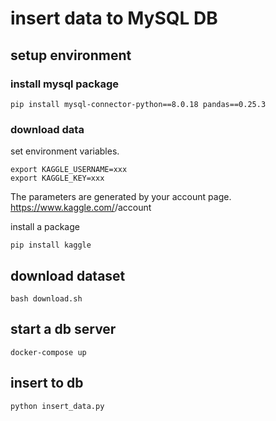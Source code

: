 # insert data to MySQL DB

## setup environment

### install mysql package

```shell
pip install mysql-connector-python==8.0.18 pandas==0.25.3
```

### download data

set environment variables.

```shell
export KAGGLE_USERNAME=xxx
export KAGGLE_KEY=xxx
```

The parameters are generated by your account page. https://www.kaggle.com/<username>/account

install a package

```shell
pip install kaggle
```

## download dataset

```shell
bash download.sh
```

## start a db server

```shell
docker-compose up
```

## insert to db

```shell
python insert_data.py
```
